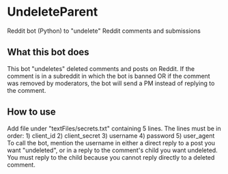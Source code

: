 # UndeleteParent
Reddit bot (Python) to "undelete" Reddit comments and submissions

## What this bot does
This bot "undeletes" deleted comments and posts on Reddit. If the comment is in a subreddit in which the bot is banned OR if the comment was removed by moderators, the bot will send a PM instead of replying to the comment.

## How to use
Add file under "textFiles/secrets.txt" containing 5 lines. The lines must be in order: 1) client_id 2) client_secret 3) username 4) password 5) user_agent
To call the bot, mention the username in either a direct reply to a post you want "undeleted", or in a reply to the comment's child you want undeleted. You must reply to the child because you cannot reply directly to a deleted comment.

